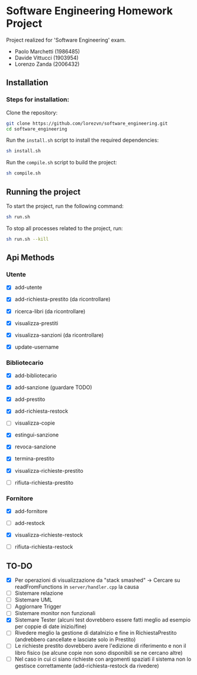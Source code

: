 # Software Engineering Homework Project

Project realized for 'Software Engineering' exam.

- Paolo Marchetti (1986485)
- Davide Vittucci (1903954)
- Lorenzo Zanda (2006432)

## Installation
### Steps for installation:

Clone the repository:
```sh
git clone https://github.com/lorezvn/software_engineering.git
cd software_engineering
```

Run the `install.sh` script to install the required dependencies:
```sh
sh install.sh
```
Run the `compile.sh` script to build the project:
```sh
sh compile.sh
```

## Running the project

To start the project, run the following command:
```sh
sh run.sh
```

To stop all processes related to the project, run:
```sh
sh run.sh --kill
```

## Api Methods


### Utente
- [x] add-utente
- [x] add-richiesta-prestito (da ricontrollare)
- [x] ricerca-libri (da ricontrollare)
- [x] visualizza-prestiti 
- [x] visualizza-sanzioni (da ricontrollare)
- [x] update-username


### Bibliotecario
- [x] add-bibliotecario
- [x] add-sanzione (guardare TODO)
- [x] add-prestito
- [x] add-richiesta-restock
- [ ] visualizza-copie
- [x] estingui-sanzione
- [x] revoca-sanzione
- [x] termina-prestito
- [x] visualizza-richieste-prestito
- [ ] rifiuta-richiesta-prestito


### Fornitore
- [x] add-fornitore
- [ ] add-restock
- [x] visualizza-richieste-restock
- [ ] rifiuta-richiesta-restock


## TO-DO
- [x] Per operazioni di visualizzazione da "stack smashed" -> Cercare su readFromFunctions in `server/handler.cpp` la causa
- [ ] Sistemare relazione
- [ ] Sistemare UML 
- [ ] Aggiornare Trigger
- [ ] Sistemare monitor non funzionali
- [x] Sistemare Tester (alcuni test dovrebbero essere fatti meglio ad esempio per coppie di date inizio/fine)
- [ ] Rivedere meglio la gestione di dataInizio e fine in RichiestaPrestito (andrebbero cancellate e lasciate solo in Prestito)
- [ ] Le richieste prestito dovrebbero avere l'edizione di riferimento e non il libro fisico (se alcune copie non sono disponibili se ne cercano altre)
- [ ] Nel caso in cui ci siano richieste con argomenti spaziati il sistema non lo gestisce correttamente (add-richiesta-restock da rivedere)
